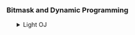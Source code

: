 ### Bitmask and Dynamic Programming

<ul>
    <details>
        <summary>Light OJ</summary>
        <ol>
            <li>Problem: <a href="https://lightoj.com/problem/painful-bases">Painfull Bases</a></li>
            <ul>
                <li>Solution: <a href="https://github.com/Mestu-Paul/master/blob/LightOj/Painfull_Bases.md">Painfull Bases</a></li>
            </ul>
        </ol>
    </details>
</ul>